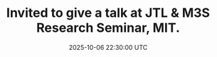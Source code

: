 ---
title: >- 
  Invited to give a talk at JTL & M3S Research Seminar, MIT.
date: 2025-10-06 22:30:00 UTC
---